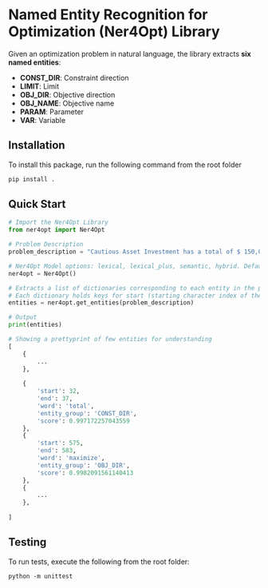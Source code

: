 # Named Entity Recognition for Optimization (Ner4Opt) Library

Given an optimization problem in natural language, the library extracts **six named entities**:

- **CONST_DIR**: Constraint direction
- **LIMIT**: Limit
- **OBJ_DIR**: Objective direction
- **OBJ_NAME**: Objective name
- **PARAM**: Parameter
- **VAR**: Variable

## Installation

To install this package, run the following command from the root folder

```bash
pip install .
```

## Quick Start

```python
# Import the Ner4Opt Library
from ner4opt import Ner4Opt

# Problem Description
problem_description = "Cautious Asset Investment has a total of $ 150,000 to manage and decides to invest it in money market fund , which yields a 2 % return as well as in foreign bonds , which gives and average rate of return of 10.2 % . Internal policies require PAI to diversify the asset allocation so that the minimum investment in money market fund is 40 % of the total investment . Due to the risk of default of foreign countries , no more than 40 % of the total investment should be allocated to foreign bonds . How much should the Cautious Asset Investment allocate in each asset so as to maximize its average return ?"

# Ner4Opt Model options: lexical, lexical_plus, semantic, hybrid. Defaults to hybrid model
ner4opt = Ner4Opt()

# Extracts a list of dictionaries corresponding to each entity in the problem description.
# Each dictionary holds keys for start (starting character index of the entity), end (ending character index of the entity), word (entity), entity_group (entity label) and score (confidence score for the entity)
entities = ner4opt.get_entities(problem_description)

# Output
print(entities)

# Showing a prettyprint of few entities for understanding
[
    {
        ...
    },
    
    {
        'start': 32, 
        'end': 37, 
        'word': 'total', 
        'entity_group': 'CONST_DIR', 
        'score': 0.997172257043559
    },
    {
        'start': 575, 
        'end': 583, 
        'word': 'maximize', 
        'entity_group': 'OBJ_DIR', 
        'score': 0.9982091561140413
    },
    {
        ...
    },
    
]
```

## Testing

To run tests, execute the following from the root folder:

```
python -m unittest
```
